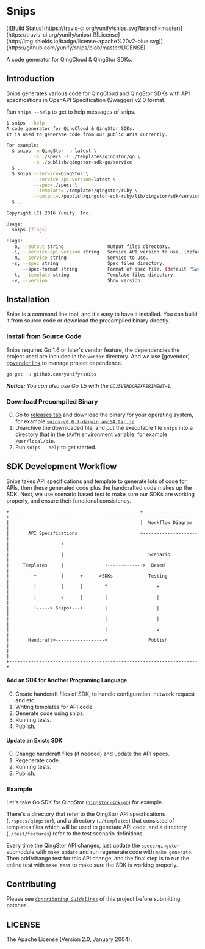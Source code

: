 # Snips

<span style="display: inline-block">
[![Build Status](https://travis-ci.org/yunify/snips.svg?branch=master)]
(https://travis-ci.org/yunify/snips)
[![License](http://img.shields.io/badge/license-apache%20v2-blue.svg)]
(https://github.com/yunify/snips/blob/master/LICENSE)
</span>

A code generator for QingCloud & QingStor SDKs.

## Introduction

Snips generates various code for QingCloud and QingStor SDKs with API
specifications in OpenAPI Specification (Swagger) v2.0 format.

Run `snips --help` to get to help messages of snips.

``` bash
$ snips --help
A code generator for QingCloud & QingStor SDKs.
It is used to generate code from our public APIs currently.

For example:
  $ snips -m QingStor -n latest \
          -s ./specs -t ./templates/qingstor/go \
          -o ./publish/qingstor-sdk-go/service
  $ ...
  $ snips --service=QingStor \
          --service-api-version=latest \
          --spec=./specs \
          --template=./templates/qingstor/ruby \
          --output=./publish/qingstor-sdk-ruby/lib/qingstor/sdk/service
  $ ...

Copyright (C) 2016 Yunify, Inc.

Usage:
  snips [flags]

Flags:
  -o, --output string                Output files directory.
  -i, --service-api-version string   Service API version to use. (default "latest")
  -m, --service string               Service to use.
  -s, --spec string                  Spec files directory.
      --spec-format string           Format of spec file. (default "Swagger-v2.0")
  -t, --template string              Template files directory.
  -v, --version                      Show version.
```

## Installation

Snips is a command line tool, and it's easy to have it installed. You can build
it from source code or download the precompiled binary directly.

### Install from Source Code

Snips requires Go 1.6 or later's vendor feature, the dependencies the project
used are included in the `vendor` directory. And we use [govendor]
[govender link] to manage project dependence.

``` bash
go get -u github.com/yunify/snips
```

___Notice:___ _You can also use Go 1.5 with the `GO15VENDOREXPERIMENT=1`._

### Download Precompiled Binary

0. Go to [releases tab][release link] and download the binary for your operating
system, for example [`snips-v0.0.7-darwin_amd64.tar.gz`][example download link].
0. Unarchive the downloaded file, and put the executable file `snips` into a
directory that in the `$PATH` environment variable, for example
`/usr/local/bin`.
0. Run `snips --help` to get started.

## SDK Development Workflow

Snips takes API specifications and template to generate lots of code for APIs,
then these generated code plus the handcrafted code makes up the SDK. Next,
we use scenario based test to make sure our SDKs are working properly, and
ensure their functional consistency.

```
+------------------------------------------------+--------------------+
|                                                |  Workflow Diagram  |
|       API Specifications                       +--------------------|
|                   +                                                 |
|                   |                               Scenario          |
|     Templates     |               +------------->  Based            |
|         +         |      +------>SDKs             Testing           |
|         |         |      |        ^                  +              |
|         |         v      |        |                  |              |
|         +-----> Snips+---+        |                  |              |
|                                   |                  |              |
|                                   |                  v              |
|       Handcraft+------------------+               Publish           |
|                                                                     |
+---------------------------------------------------------------------+
```

#### Add an SDK for Another Programing Language

0. Create handcraft files of SDK, to handle configuration, network request and etc.
0. Writing templates for API code.
0. Generate code using snips.
0. Running tests.
0. Publish.

#### Update an Exists SDK

0. Change handcraft files (if needed) and update the API specs.
0. Regenerate code.
0. Running tests.
0. Publish.

### Example

Let's take Go SDK for QingStor ([`qingstor-sdk-go`][qingstor-sdk-go link]) for
example.

There's a directory that refer to the QingStor API specifications
(`./specs/qingstor`), and a directory (`./templates`) that consisted of
templates files which will be used to generate API code, and a directory
(`./test/features`) refer to the test scenario definitions.

Every time the QingStor API changes, just update the `specs/qingstor` submodule
with `make update` and run regenerate code with `make generate`. Then add/change
test for this API change, and the final step is to run the online test with
`make test` to make sure the SDK is working properly.

## Contributing

Please see [_`Contributing Guidelines`_](./CONTRIBUTING.md) of this project
before submitting patches.

## LICENSE

The Apache License (Version 2.0, January 2004).

[govender link]: https://github.com/kardianos/govendor
[qingstor-sdk-go link]: https://github.com/yunify/qingstor-sdk-go

[release link]: https://github.com/yunify/snips/releases
[example download link]: https://github.com/yunify/snips/releases/download/v0.0.7/snips-v0.0.7-darwin_amd64.tar.gz
